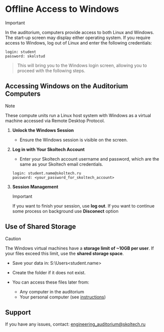 # Offline Access to Windows

> [!IMPORTANT]
> In the auditorium, computers provide access to both Linux and Windows. The start-up screen may display either operating system. If you require access to Windows, log out of Linux and enter the following credentials:
```
login: student
password: skolstud
```
> This will bring you to the Windows login screen, allowing you to proceed with the following steps.

## Accessing Windows on the Auditorium Computers

> [!NOTE]
> These compute units run a Linux host system with Windows as a virtual machine accessed via Remote Desktop Protocol.

1. **Unlock the Windows Session**
   - Ensure the Windows session is visible on the screen.

2. **Log in with Your Skoltech Account**
   - Enter your Skoltech account username and password, which are the same as your Skoltech email credentials.

   ```
   login: student.name@skoltech.ru
   password: <your_password_for_skoltech_account>
   ```

3. **Session Management**
   > [!IMPORTANT]
   > If you want to finish your session, use **log out**. If you want to continue some process on background use **Disconect** option


## Use of Shared Storage

> [!CAUTION]
> The Windows virtual machines have a **storage limit of ~10GB per user**. If your files exceed this limit, use the **shared storage space**.

- Save your data in:
S:\Users\<student.name>

- Create the folder if it does not exist.
- You can access these files later from:
  - Any computer in the auditorium
  - Your personal computer (see [instructions](https://sci.skoltech.ru/eng_class/storage_windows))

## Support
If you have any issues, contact:
engineering_auditorium@skoltech.ru